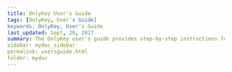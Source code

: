 ```yaml
---
title: OnlyKey User's Guide
tags: [OnlyKey, User's Guide]
keywords: OnlyKey, User's Guide
last_updated: Sept, 26, 2017
summary: The OnlyKey user's guide provides step-by-step instructions for configuring and using OnlyKey.
sidebar: mydoc_sidebar
permalink: usersguide.html
folder: mydoc
---
```


